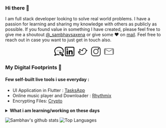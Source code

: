 ### Hi there 👋

I am full stack developer looking to solve real world problems. I have a passion for learning and sharing my knowledge with others as publicly as possible. 
If you found value in something I have created, please feel free to give me a shoutout [@_sambhavsaxena](https://twitter.com/_sambhavsaxena) or give some ♥ on [mail](mailto:sambhavsaxena02@outlook.com). Feel free to reach out in case you want to just get in touch also.

<p align='center'>
<a href="https://thatsameguy.netlify.app"><img height="30" src="https://github.com/sambhavsaxena/sambhavsaxena/blob/main/blog.png?raw=true"></a>
<a href="https://www.linkedin.com/in/sambhav-saxena-411985152/"><img height="30" src="https://github.com/sambhavsaxena/sambhavsaxena/blob/main/linkedin.png?raw=true"></a>&nbsp;&nbsp;
<a href="https://twitter.com/_sambhavsaxena"><img height="30" src="https://github.com/sambhavsaxena/sambhavsaxena/blob/main/twitter.png?raw=true"></a>&nbsp;&nbsp;
<a href="https://www.instagram.com/sambhav.jpg/"><img height="30" src="https://github.com/sambhavsaxena/sambhavsaxena/blob/main/instagram.png?raw=true"></a>&nbsp;&nbsp;
<a href="mailto:sambhavsaxena02@outlook.com"><img height="30" src="https://github.com/sambhavsaxena/sambhavsaxena/blob/main/mail.png?raw=true"></a>
</p>

### My Digital Footprints 🌱

#### Few self-built live tools i use everyday :
* UI Application in Flutter : [TasksApp](https://drive.google.com/file/d/1qEpWmUqx9D1LFbjFQQgDAizoE-aI0_5a/view)
* Online music player and Downloader : [Rhythmix](https://drive.google.com/file/d/1uRbKsD6kl9Jw54mr4CL3_obYg6vl7ZzV/view)
* Encrypting Files: [Crypto](https://github.com/thatsameguyokay/crypto)

<details>
 <summary><strong>What i am learning/working on these days</strong></summary>
 <ul>
   <li> Efficient system designing </li>
   <li> Working with Python </li>
   <li> Playing around with Competitive Questions </li>
   <li> Building <a href="https://thatsameguy.netlify.app" target="_blank">thatsameguy.netlify.app</a> </li>
   <li> Flutter Development</li>
  </ul>
</details>

 ![Sambhav's github stats](https://github-readme-stats.vercel.app/api?username=sambhavsaxena&hide=contribs&show_icons=true&hide_border=true&theme=dark)
 ![Top Languages](https://github-readme-stats.vercel.app/api/top-langs/?username=sambhavsaxena&layout=compact&hide_border=true&theme=dark)
